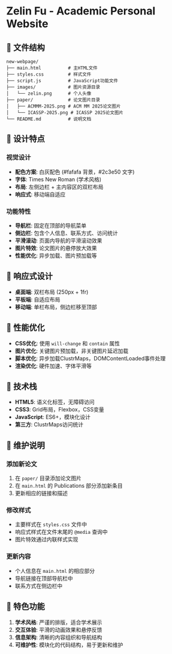 # Zelin Fu - Academic Personal Website

## 📁 文件结构

```
new-webpage/
├── main.html          # 主HTML文件
├── styles.css         # 样式文件
├── script.js          # JavaScript功能文件
├── images/            # 图片资源目录
│   └── zelin.png      # 个人头像
├── paper/             # 论文图片目录
│   ├── ACMMM-2025.png # ACM MM 2025论文图片
│   └── ICASSP-2025.png # ICASSP 2025论文图片
└── README.md          # 说明文档
```

## 🎨 设计特点

### 视觉设计
- **配色方案**: 白灰配色 (#fafafa 背景，#2c3e50 文字)
- **字体**: Times New Roman (学术风格)
- **布局**: 左侧边栏 + 主内容区的双栏布局
- **响应式**: 移动端自适应

### 功能特性
- **导航栏**: 固定在顶部的导航菜单
- **侧边栏**: 包含个人信息、联系方式、访问统计
- **平滑滚动**: 页面内导航的平滑滚动效果
- **图片特效**: 论文图片的悬停放大效果
- **性能优化**: 异步加载、图片预加载等

## 📱 响应式设计

- **桌面端**: 双栏布局 (250px + 1fr)
- **平板端**: 自适应布局
- **移动端**: 单栏布局，侧边栏移至顶部

## 🚀 性能优化

- **CSS优化**: 使用 `will-change` 和 `contain` 属性
- **图片优化**: 关键图片预加载，非关键图片延迟加载
- **脚本优化**: 异步加载ClustrMaps，DOMContentLoaded事件处理
- **渲染优化**: 硬件加速、字体平滑等

## 🔧 技术栈

- **HTML5**: 语义化标签，无障碍访问
- **CSS3**: Grid布局，Flexbox，CSS变量
- **JavaScript**: ES6+，模块化设计
- **第三方**: ClustrMaps访问统计

## 📝 维护说明

### 添加新论文
1. 在 `paper/` 目录添加论文图片
2. 在 `main.html` 的 Publications 部分添加新条目
3. 更新相应的链接和描述

### 修改样式
- 主要样式在 `styles.css` 文件中
- 响应式样式在文件末尾的 `@media` 查询中
- 图片特效通过内联样式实现

### 更新内容
- 个人信息在 `main.html` 的相应部分
- 导航链接在顶部导航栏中
- 联系方式在侧边栏中

## 🌟 特色功能

1. **学术风格**: 严谨的排版，适合学术展示
2. **交互体验**: 平滑的动画效果和悬停反馈
3. **信息架构**: 清晰的内容组织和导航结构
4. **可维护性**: 模块化的代码结构，易于更新和维护

